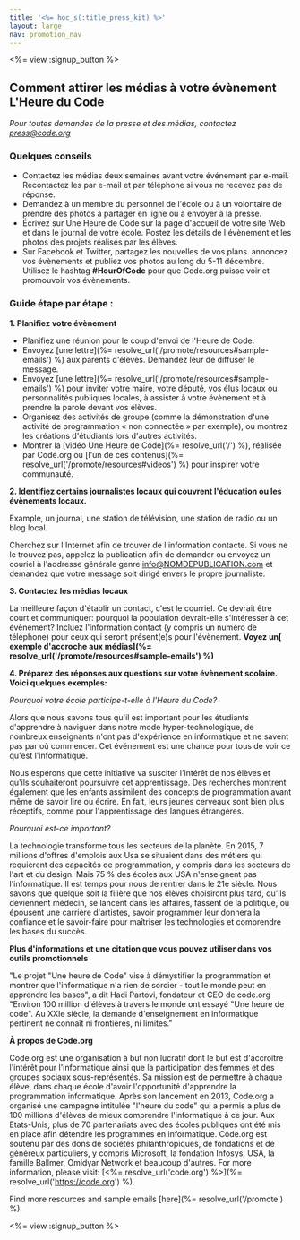 ```yaml
---
title: '<%= hoc_s(:title_press_kit) %>'
layout: large
nav: promotion_nav
---
```

<%= view :signup_button %>

## Comment attirer les médias à votre évènement L'Heure du Code

*Pour toutes demandes de la presse et des médias, contactez <press@code.org>*

### Quelques conseils

- Contactez les médias deux semaines avant votre événement par e-mail. Recontactez les par e-mail et par téléphone si vous ne recevez pas de réponse.
- Demandez à un membre du personnel de l'école ou à un volontaire de prendre des photos à partager en ligne ou à envoyer à la presse.
- Écrivez sur Une Heure de Code sur la page d'accueil de votre site Web et dans le journal de votre école. Postez les détails de l'évènement et les photos des projets réalisés par les élèves.
- Sur Facebook et Twitter, partagez les nouvelles de vos plans. annoncez vos évènements et publiez vos photos au long du 5-11 décembre. Utilisez le hashtag **#HourOfCode** pour que Code.org puisse voir et promouvoir vos évènements.

### Guide étape par étape :

**1. Planifiez votre évènement**

- Planifiez une réunion pour le coup d'envoi de l'Heure de Code.
- Envoyez [une lettre](%= resolve_url('/promote/resources#sample-emails') %) aux parents d'élèves. Demandez leur de diffuser le message.
- Envoyez [une lettre](%= resolve_url('/promote/resources#sample-emails') %) pour inviter votre maire, votre député, vos élus locaux ou personnalités publiques locales, à assister à votre évènement et à prendre la parole devant vos élèves.
- Organisez des activités de groupe (comme la démonstration d'une activité de programmation « non connectée » par exemple), ou montrez les créations d'étudiants lors d'autres activités.
- Montrer la [vidéo Une Heure de Code](%= resolve_url('/') %), réalisée par Code.org ou [l'un de ces contenus](%= resolve_url('/promote/resources#videos') %) pour inspirer votre communauté.

**2. Identifiez certains journalistes locaux qui couvrent l'éducation ou les évènements locaux.**

Example, un journal, une station de télévision, une station de radio ou un blog local.

Cherchez sur l'Internet afin de trouver de l'information contacte. Si vous ne le trouvez pas, appelez la publication afin de demander ou envoyez un couriel à l'addresse générale genre info@NOMDEPUBLICATION.com et demandez que votre message soit dirigé envers le propre journaliste.

**3. Contactez les médias locaux**

La meilleure façon d'établir un contact, c'est le courriel. Ce devrait être court et communiquer: pourquoi la population devrait-elle s'intéresser à cet évènement? Incluez l'information contact (y compris un numéro de téléphone) pour ceux qui seront présent(e)s pour l'évènement. **Voyez un[ exemple d'accroche aux médias](%= resolve_url('/promote/resources#sample-emails') %)**

**4. Préparez des réponses aux questions sur votre évènement scolaire. Voici quelques exemples:**

*Pourquoi votre école participe-t-elle à l'Heure du Code?*

Alors que nous savons tous qu'il est important pour les étudiants d'apprendre à naviguer dans notre mode hyper-technologique, de nombreux enseignants n'ont pas d'expérience en informatique et ne savent pas par où commencer. Cet événement est une chance pour tous de voir ce qu'est l'informatique.

Nous espérons que cette initiative va susciter l'intérêt de nos élèves et qu'ils souhaiteront poursuivre cet apprentissage. Des recherches montrent également que les enfants assimilent des concepts de programmation avant même de savoir lire ou écrire. En fait, leurs jeunes cerveaux sont bien plus réceptifs, comme pour l'apprentissage des langues étrangères.

*Pourquoi est-ce important?*

La technologie transforme tous les secteurs de la planète. En 2015, 7 millions d'offres d'emplois aux Usa se situaient dans des métiers qui requièrent des capacités de programmation, y compris dans les secteurs de l'art et du design. Mais 75 % des écoles aux USA n'enseignent pas l'informatique. Il est temps pour nous de rentrer dans le 21e siècle. Nous savons que quelque soit la filière que nos élèves choisiront plus tard, qu'ils deviennent médecin, se lancent dans les affaires, fassent de la politique, ou épousent une carrière d'artistes, savoir programmer leur donnera la confiance et le savoir-faire pour maîtriser les technologies et comprendre les bases du succès.

**Plus d'informations et une citation que vous pouvez utiliser dans vos outils promotionnels**

"Le projet "Une heure de Code" vise à démystifier la programmation et montrer que l'informatique n'a rien de sorcier - tout le monde peut en apprendre les bases", a dit Hadi Partovi, fondateur et CEO de code.org "Environ 100 million d'élèves à travers le monde ont essayé "Une heure de code". Au XXIe siècle, la demande d'enseignement en informatique pertinent ne connaît ni frontières, ni limites."

**À propos de Code.org**

Code.org est une organisation à but non lucratif dont le but est d'accroître l'intérêt pour l'informatique ainsi que la participation des femmes et des groupes sociaux sous-représentés. Sa mission est de permettre à chaque élève, dans chaque école d'avoir l'opportunité d'apprendre la programmation informatique. Après son lancement en 2013, Code.org a organisé une campagne intitulée "l'heure du code" qui a permis a plus de 100 millions d'élèves de mieux comprendre l'informatique à ce jour. Aux Etats-Unis, plus de 70 partenariats avec des écoles publiques ont été mis en place afin détendre les programmes en informatique. Code.org est soutenu par des dons de sociétés philanthropiques, de fondations et de généreux particuliers, y compris Microsoft, la fondation Infosys, USA, la famille Ballmer, Omidyar Network et beaucoup d'autres. For more information, please visit: [<%= resolve_url('code.org') %>](%= resolve_url('https://code.org') %).

  
Find more resources and sample emails [here](%= resolve_url('/promote') %).

<%= view :signup_button %>
